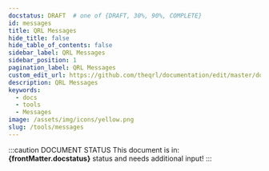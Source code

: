 ```yaml
---
docstatus: DRAFT  # one of {DRAFT, 30%, 90%, COMPLETE}
id: messages
title: QRL Messages
hide_title: false
hide_table_of_contents: false
sidebar_label: QRL Messages
sidebar_position: 1
pagination_label: QRL Messages
custom_edit_url: https://github.com/theqrl/documentation/edit/master/docs/basics/what-is-qrl.md
description: QRL Messages
keywords:
  - docs
  - tools
  - Messages
image: /assets/img/icons/yellow.png
slug: /tools/messages
---
```



:::caution DOCUMENT STATUS 
<span>This document is in: <b>{frontMatter.docstatus}</b> status and needs additional input!</span>
:::
